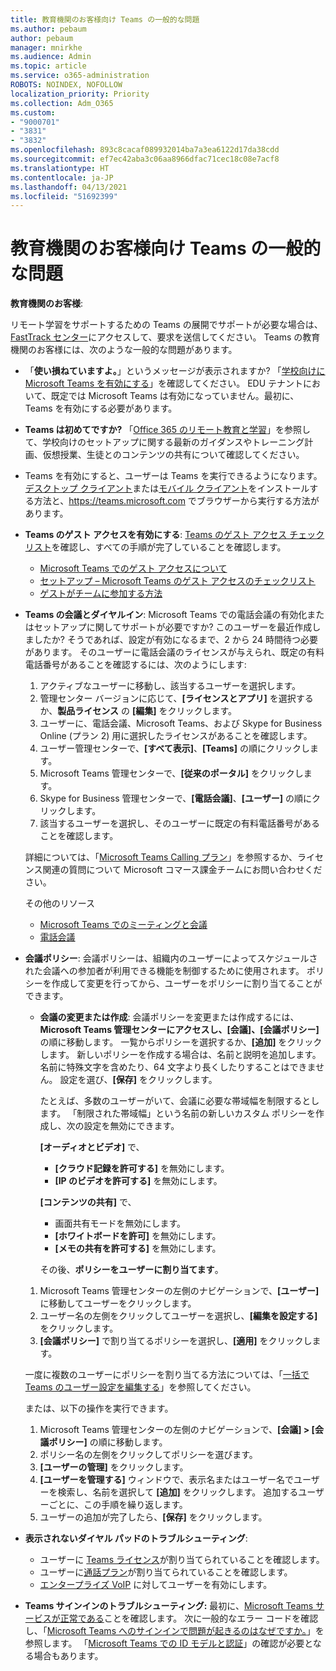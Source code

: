 ```yaml
---
title: 教育機関のお客様向け Teams の一般的な問題
ms.author: pebaum
author: pebaum
manager: mnirkhe
ms.audience: Admin
ms.topic: article
ms.service: o365-administration
ROBOTS: NOINDEX, NOFOLLOW
localization_priority: Priority
ms.collection: Adm_O365
ms.custom:
- "9000701"
- "3831"
- "3832"
ms.openlocfilehash: 893c8cacaf089932014ba7a3ea6122d17da38cdd
ms.sourcegitcommit: ef7ec42aba3c06aa8966dfac71cec18c08e7acf8
ms.translationtype: HT
ms.contentlocale: ja-JP
ms.lasthandoff: 04/13/2021
ms.locfileid: "51692399"
---
```

# <a name="teams-common-issues-for-education-customers"></a>教育機関のお客様向け Teams の一般的な問題

**教育機関のお客様**:

リモート学習をサポートするための Teams の展開でサポートが必要な場合は、[FastTrack センター](https://www.microsoft.com/fasttrack)にアクセスして、要求を送信してください。 Teams の教育機関のお客様には、次のような一般的な問題があります。

- 「**使い損ねていますよ。**」というメッセージが表示されますか? 「[学校向けに Microsoft Teams を有効にする](https://docs.microsoft.com/microsoft-365/education/intune-edu-trial/enable-microsoft-teams)」を確認してください。 EDU テナントにおいて、既定では Microsoft Teams は有効になっていません。最初に、Teams を有効にする必要があります。

- **Teams は初めてですか?** 「[Office 365 のリモート教育と学習](https://support.office.com/article/remote-teaching-and-learning-in-office-365-education-f651ccae-7b65-478b-8366-51bb884025c4)」を参照して、学校向けのセットアップに関する最新のガイダンスやトレーニング計画、仮想授業、生徒とのコンテンツの共有について確認してください。

- Teams を有効にすると、ユーザーは Teams を実行できるようになります。[デスクトップ クライアント](https://docs.microsoft.com/MicrosoftTeams/get-clients#desktop-client)または[モバイル クライアント](https://docs.microsoft.com/MicrosoftTeams/get-clients#mobile-clients)をインストールする方法と、https://teams.microsoft.com でブラウザーから実行する方法があります。

- **Teams のゲスト アクセスを有効にする**: [Teams のゲスト アクセス チェックリスト](https://docs.microsoft.com/microsoftteams/guest-access-checklist)を確認し、すべての手順が完了していることを確認します。
    - [Microsoft Teams でのゲスト アクセスについて](https://docs.microsoft.com/microsoftteams/guest-access)
    - [セットアップ – Microsoft Teams のゲスト アクセスのチェックリスト](https://docs.microsoft.com/microsoftteams/guest-access-checklist)
    - [ゲストがチームに参加する方法](https://docs.microsoft.com/microsoftteams/guest-joins)

- **Teams の会議とダイヤルイン**: Microsoft Teams での電話会議の有効化またはセットアップに関してサポートが必要ですか? このユーザーを最近作成しましたか? そうであれば、設定が有効になるまで、2 から 24 時間待つ必要があります。 そのユーザーに電話会議のライセンスが与えられ、既定の有料電話番号があることを確認するには、次のようにします:
    1. アクティブなユーザーに移動し、該当するユーザーを選択します。
    2. 管理センター バージョンに応じて、**[ライセンスとアプリ]** を選択するか、**製品ライセンス** の **[編集]** をクリックします。
    3. ユーザーに、電話会議、Microsoft Teams、および Skype for Business Online (プラン 2) 用に選択したライセンスがあることを確認します。
    4. ユーザー管理センターで、**[すべて表示]**、**[Teams]** の順にクリックします。
    5. Microsoft Teams 管理センターで、**[従来のポータル]** をクリックします。
    6. Skype for Business 管理センターで、**[電話会議]**、**[ユーザー]** の順にクリックします。
    7. 該当するユーザーを選択し、そのユーザーに既定の有料電話番号があることを確認します。

    詳細については、「[Microsoft Teams Calling プラン](https://docs.microsoft.com/microsoftteams/calling-plans-for-office-365)」を参照するか、ライセンス関連の質問について Microsoft コマース課金チームにお問い合わせください。

    その他のリソース

    - [Microsoft Teams でのミーティングと会議](https://docs.microsoft.com/microsoftteams/deploy-meetings-microsoft-teams-landing-page)
    - [電話会議](https://docs.microsoft.com/microsoftteams/audio-conferencing-in-office-365)

- **会議ポリシー**: 会議ポリシーは、組織内のユーザーによってスケジュールされた会議への参加者が利用できる機能を制御するために使用されます。 ポリシーを作成して変更を行ってから、ユーザーをポリシーに割り当てることができます。

    - **会議の変更または作成**: 会議ポリシーを変更または作成するには、**Microsoft Teams 管理センターにアクセスし、[会議]、[会議ポリシー]** の順に移動します。 一覧からポリシーを選択するか、**[追加]** をクリックします。 新しいポリシーを作成する場合は、名前と説明を追加します。 名前に特殊文字を含めたり、64 文字より長くしたりすることはできません。 設定を選び、**[保存]** をクリックします。 
    
        たとえば、多数のユーザーがいて、会議に必要な帯域幅を制限するとします。 「制限された帯域幅」という名前の新しいカスタム ポリシーを作成し、次の設定を無効にできます。

        **[オーディオとビデオ]** で、
        - **[クラウド記録を許可する]** を無効にします。
        - **[IP のビデオを許可する]** を無効にします。

        **[コンテンツの共有]** で、

        - 画面共有モードを無効にします。
        - **[ホワイトボードを許可]** を無効にします。
        - **[メモの共有を許可する]** を無効にします。

        その後、**ポリシーをユーザーに割り当てます**。

    1. Microsoft Teams 管理センターの左側のナビゲーションで、**[ユーザー]** に移動してユーザーをクリックします。
    2. ユーザー名の左側をクリックしてユーザーを選択し、**[編集を設定する]** をクリックします。
    3. **[会議ポリシー]** で割り当てるポリシーを選択し、**[適用]** をクリックします。

    一度に複数のユーザーにポリシーを割り当てる方法については、「[一括で Teams のユーザー設定を編集する](https://docs.microsoft.com/microsoftteams/edit-user-settings-in-bulk)」を参照してください。

    または、以下の操作を実行できます。
    1. Microsoft Teams 管理センターの左側のナビゲーションで、**[会議] > [会議ポリシー]** の順に移動します。
    2. ポリシー名の左側をクリックしてポリシーを選びます。
    3. **[ユーザーの管理]** をクリックします。
    4. **[ユーザーを管理する]** ウィンドウで、表示名またはユーザー名でユーザーを検索し、名前を選択して **[追加]** をクリックします。 追加するユーザーごとに、この手順を繰り返します。
    5. ユーザーの追加が完了したら、**[保存]** をクリックします。

- **表示されないダイヤル パッドのトラブルシューティング**:
    - ユーザーに [Teams ライセンス](https://docs.microsoft.com/MicrosoftTeams/assign-teams-licenses)が割り当てられていることを確認します。
    - ユーザーに[通話プラン](https://docs.microsoft.com/MicrosoftTeams/calling-plan-landing-page)が割り当てられていることを確認します。
    - [エンタープライズ VoIP](https://docs.microsoft.com/skypeforbusiness/skype-for-business-hybrid-solutions/plan-your-phone-system-cloud-pbx-solution/enable-users-for-enterprise-voice-online-and-phone-system-voicemail#to-enable-your-users-for-phone-system-in-office-365-voice-and-voicemail) に対してユーザーを有効にします。

- **Teams サインインのトラブルシューティング:** 最初に、[Microsoft Teams サービスが正常である](https://admin.microsoft.com/Adminportal/Home?source=applauncher#/servicehealth)ことを確認します。 次に一般的なエラー コードを確認し、「[Microsoft Teams へのサインインで問題が起きるのはなぜですか。](https://support.office.com/article/a02f683b-61a3-4008-9447-ee60c5593b0f)」を参照します。 「[Microsoft Teams での ID モデルと認証](https://docs.microsoft.com/MicrosoftTeams/identify-models-authentication)」の確認が必要となる場合もあります。
